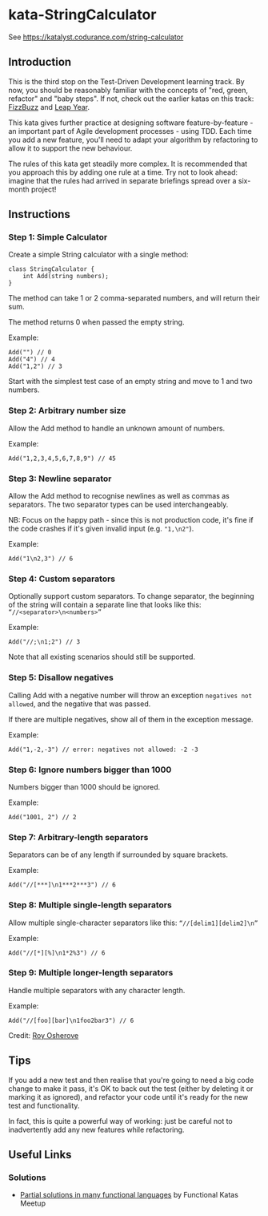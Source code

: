 # kata-StringCalculator
See https://katalyst.codurance.com/string-calculator

Introduction
------------

This is the third stop on the Test-Driven Development learning track. By now, you should be reasonably familiar with the concepts of "red, green, refactor" and "baby steps". If not, check out the earlier katas on this track: [FizzBuzz](/fizzbuzz) and [Leap Year](/leap-year).

This kata gives further practice at designing software feature-by-feature - an important part of Agile development processes - using TDD. Each time you add a new feature, you'll need to adapt your algorithm by refactoring to allow it to support the new behaviour.

The rules of this kata get steadily more complex. It is recommended that you approach this by adding one rule at a time. Try not to look ahead: imagine that the rules had arrived in separate briefings spread over a six-month project!

Instructions
------------

### Step 1: Simple Calculator

Create a simple String calculator with a single method:

    class StringCalculator {
        int Add(string numbers);
    }


The method can take 1 or 2 comma-separated numbers, and will return their sum.

The method returns 0 when passed the empty string.

Example:

    Add("") // 0
    Add("4") // 4
    Add("1,2") // 3

Start with the simplest test case of an empty string and move to 1 and two numbers.

### Step 2: Arbitrary number size

Allow the Add method to handle an unknown amount of numbers.

Example:

    Add("1,2,3,4,5,6,7,8,9") // 45

### Step 3: Newline separator

Allow the Add method to recognise newlines as well as commas as separators. The two separator types can be used interchangeably.

NB: Focus on the happy path - since this is not production code, it's fine if the code crashes if it's given invalid input (e.g. `"1,\n2"`).

Example:

    Add("1\n2,3") // 6

### Step 4: Custom separators

Optionally support custom separators. To change separator, the beginning of the string will contain a separate line that looks like this: `“//<separator>\n<numbers>”`

Example:

    Add("//;\n1;2") // 3

Note that all existing scenarios should still be supported.

### Step 5: Disallow negatives

Calling Add with a negative number will throw an exception `negatives not allowed`, and the negative that was passed.

If there are multiple negatives, show all of them in the exception message.

Example:

    Add("1,-2,-3") // error: negatives not allowed: -2 -3

### Step 6: Ignore numbers bigger than 1000

Numbers bigger than 1000 should be ignored.

Example:

    Add("1001, 2") // 2

### Step 7: Arbitrary-length separators

Separators can be of any length if surrounded by square brackets.

Example:

    Add("//[***]\n1***2***3") // 6

### Step 8: Multiple single-length separators

Allow multiple single-character separators like this: `“//[delim1][delim2]\n”`

Example:

    Add("//[*][%]\n1*2%3") // 6

### Step 9: Multiple longer-length separators

Handle multiple separators with any character length.

Example:

    Add("//[foo][bar]\n1foo2bar3") // 6

Credit: [Roy Osherove](https://osherove.com/tdd-kata-1)

Tips
----

If you add a new test and then realise that you're going to need a big code change to make it pass, it's OK to back out the test (either by deleting it or marking it as ignored), and refactor your code until it's ready for the new test and functionality.

In fact, this is quite a powerful way of working: just be careful not to inadvertently add any new features while refactoring.

Useful Links
------------

### Solutions

*   [Partial solutions in many functional languages](https://github.com/FunctionalKatas/Katas/tree/master/2014-01-Calculator) by Functional Katas Meetup